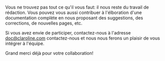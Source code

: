 Vous ne trouvez pas tout ce qu'il vous faut: il nous reste du travail de rédaction. Vous pouvez vous aussi contribuer à l'élboration d'une documentation complète en nous proposant des suggestions, des corrections, de nouvelles pages, etc.

Si vous avez envie de participer, contactez-nous à l'adresse <doc@claroline.com> contactez-nous</a> et nous nous ferons un plaisir de vous intégrer à l'équipe.

Grand merci déjà pour votre collaboration!